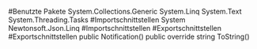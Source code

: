 #Benutzte Pakete
System.Collections.Generic
System.Linq
System.Text
System.Threading.Tasks
#Importschnittstellen
System
Newtonsoft.Json.Linq
#Importschnittstellen
#Exportschnittstellen
#Exportschnittstellen
public Notification()
public override string ToString()
